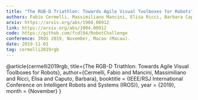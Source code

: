 ```yaml
---
title: "The RGB-D Triathlon: Towards Agile Visual Toolboxes for Robots"
authors: Fabio Cermelli, Massimiliano Mancini, Elisa Ricci, Barbara Caputo
arxiv: https://arxiv.org/abs/1904.00912
link: https://arxiv.org/abs/1904.00912
code: https://github.com/fcdl94/RobotChallenge
conference: IROS 2019, November, Macao (Macau).
date: 2019-11-01
tag: cermelli2019rgb
---
```

@article{cermelli2019rgb,
  title={The RGB-D Triathlon: Towards Agile Visual Toolboxes for Robots},
  author={Cermelli, Fabio and Mancini, Massimiliano and Ricci, Elisa and Caputo, Barbara},
  booktitle = {IEEE/RSJ International Conference on Intelligent Robots and Systems (IROS)},
  year      = {2019},
  month     = {November}
}
